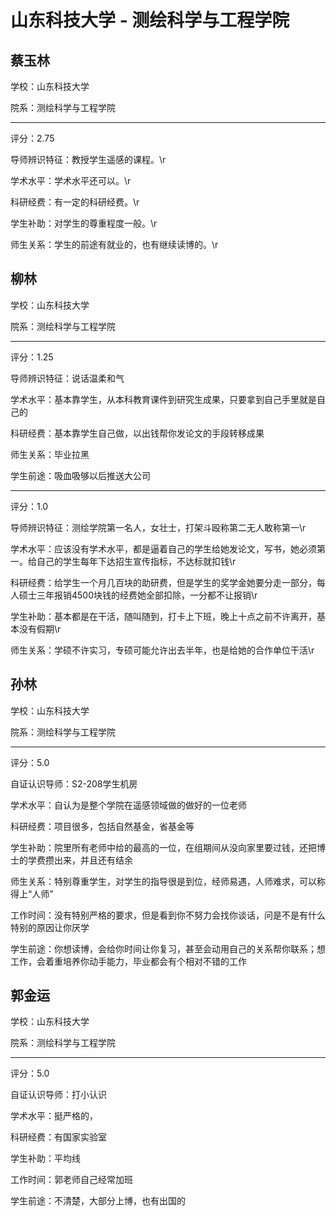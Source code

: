 # 山东科技大学 - 测绘科学与工程学院

## 蔡玉林

学校：山东科技大学

院系：测绘科学与工程学院

* * *

评分：2.75

导师辨识特征：教授学生遥感的课程。\r

学术水平：学术水平还可以。\r

科研经费：有一定的科研经费。\r

学生补助：对学生的尊重程度一般。\r

师生关系：学生的前途有就业的，也有继续读博的。\r

## 柳林

学校：山东科技大学

院系：测绘科学与工程学院

* * *

评分：1.25

导师辨识特征：说话温柔和气

学术水平：基本靠学生，从本科教育课件到研究生成果，只要拿到自己手里就是自己的

科研经费：基本靠学生自己做，以出钱帮你发论文的手段转移成果

师生关系：毕业拉黑

学生前途：吸血吸够以后推送大公司

* * *

评分：1.0

导师辨识特征：测绘学院第一名人，女壮士，打架斗殴称第二无人敢称第一\r

学术水平：应该没有学术水平，都是逼着自己的学生给她发论文，写书，她必须第一。给自己的学生每年下达招生宣传指标，不达标就扣钱\r

科研经费：给学生一个月几百块的助研费，但是学生的奖学金她要分走一部分，每人硕士三年报销4500块钱的经费她全部扣除，一分都不让报销\r

学生补助：基本都是在干活，随叫随到，打卡上下班，晚上十点之前不许离开，基本没有假期\r

师生关系：学硕不许实习，专硕可能允许出去半年，也是给她的合作单位干活\r

## 孙林

学校：山东科技大学

院系：测绘科学与工程学院

* * *

评分：5.0

自证认识导师：S2-208学生机房

学术水平：自认为是整个学院在遥感领域做的做好的一位老师

科研经费：项目很多，包括自然基金，省基金等

学生补助：院里所有老师中给的最高的一位，在组期间从没向家里要过钱，还把博士的学费攒出来，并且还有结余

师生关系：特别尊重学生，对学生的指导很是到位，经师易遇，人师难求，可以称得上“人师”

工作时间：没有特别严格的要求，但是看到你不努力会找你谈话，问是不是有什么特别的原因让你厌学

学生前途：你想读博，会给你时间让你复习，甚至会动用自己的关系帮你联系；想工作，会着重培养你动手能力，毕业都会有个相对不错的工作

## 郭金运

学校：山东科技大学

院系：测绘科学与工程学院

* * *

评分：5.0

自证认识导师：打小认识

学术水平：挺严格的，

科研经费：有国家实验室

学生补助：平均线

工作时间：郭老师自己经常加班

学生前途：不清楚，大部分上博，也有出国的